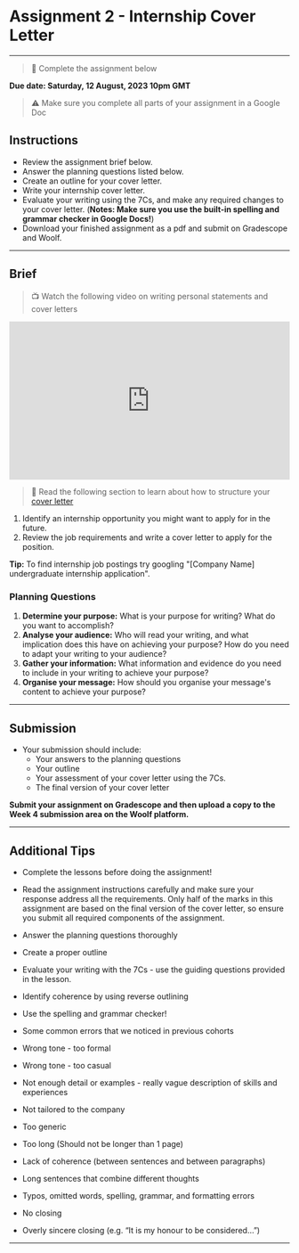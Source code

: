 # Assignment 2 - Internship Cover Letter

---

> 📝 Complete the assignment below

**Due date: Saturday, 12 August, 2023 10pm GMT**

> ⚠️ Make sure you complete all parts of your assignment in a Google Doc

## Instructions

- Review the assignment brief below.
- Answer the planning questions listed below.
- Create an outline for your cover letter.
- Write your internship cover letter.
- Evaluate your writing using the 7Cs, and make any required changes to your cover letter. (**Notes: Make sure you use the built-in spelling and grammar checker in Google Docs!**)
- Download your finished assignment as a pdf and submit on Gradescope and Woolf.

---

## Brief

> 📺 Watch the following video on writing personal statements and cover letters

<div style="position: relative; padding-bottom: 56.25%; height: 0;"><iframe src="https://www.youtube.com/embed/s_7FSTk1ccc" title="YouTube video player" frameborder="0" allow="accelerometer; autoplay; clipboard-write; encrypted-media; gyroscope; picture-in-picture" allowfullscreen style="position: absolute; top: 0; left: 0; width: 100%; height: 100%;"></iframe></div> 

> 📖 Read the following section to learn about how to structure your [cover letter](https://openoregon.pressbooks.pub/technicalwriting/chapter/y-3-cover-letters/)

1) Identify an internship opportunity you might want to apply for in the future. 
2) Review the job requirements and write a cover letter to apply for the position.

**Tip:** To find internship job postings try googling "[Company Name] undergraduate internship application".

### Planning Questions

1. **Determine your purpose:** What is your purpose for writing? What do you want to accomplish?
2. **Analyse your audience:** Who will read your writing, and what implication does this have on achieving your purpose? How do you need to adapt your writing to your audience?
3. **Gather your information:** What information and evidence do you need to include in your writing to achieve your purpose?
4. **Organise your message:** How should you organise your message's content to achieve your purpose?
 
 ---

## Submission

- Your submission should include:
  - Your answers to the planning questions
  - Your outline
  - Your assessment of your cover letter using the 7Cs.
  - The final version of your cover letter

**Submit your assignment on Gradescope and then upload a copy to the Week 4 submission area on the Woolf platform.**

---

## Additional Tips

- Complete the lessons before doing the assignment!
- Read the assignment instructions carefully and make sure your response address all the requirements. Only half of the marks in this assignment are based on the final version of the cover letter, so ensure you submit all required components of the assignment.
- Answer the planning questions thoroughly 
- Create a proper outline
- Evaluate your writing with the 7Cs - use the guiding questions provided in the lesson.
- Identify coherence by using reverse outlining
- Use the spelling and grammar checker!

- Some common errors that we noticed in previous cohorts
 - Wrong tone - too formal
 - Wrong tone - too casual
 - Not enough detail or examples - really vague description of skills and experiences
 - Not tailored to the company
 - Too generic 
 - Too long (Should not be longer than 1 page)
 - Lack of coherence (between sentences and between paragraphs)
 - Long sentences that combine different thoughts
 - Typos, omitted words, spelling, grammar, and formatting errors
 - No closing 
 - Overly sincere closing (e.g. “It is my honour to be considered…”)

---
